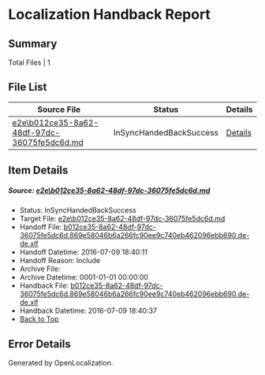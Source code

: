 # <a name='report-top'></a> Localization Handback Report

## Summary
 Total Files | 1

## File List
 Source File | Status | Details 
 ----------- | ------ | ------- 
 [e2e\b012ce35-8a62-48df-97dc-36075fe5dc6d.md](https://github.com/OpenLocalizationTestOrg/oltest/blob/59fdacaed64a0f091090fa1b2389afc146a0cbb2/e2e/b012ce35-8a62-48df-97dc-36075fe5dc6d.md) | InSyncHandedBackSuccess | [Details](#17cb5dad10e7f3a159826fb390f4a0207b63a1114)

## Item Details
##### <a name='17cb5dad10e7f3a159826fb390f4a0207b63a1114'></a> Source: [e2e\b012ce35-8a62-48df-97dc-36075fe5dc6d.md](https://github.com/OpenLocalizationTestOrg/oltest/blob/59fdacaed64a0f091090fa1b2389afc146a0cbb2/e2e/b012ce35-8a62-48df-97dc-36075fe5dc6d.md)
* Status: InSyncHandedBackSuccess
* Target File: [e2e\b012ce35-8a62-48df-97dc-36075fe5dc6d.md](https://github.com/OpenLocalizationTestOrg/oltest-dede-fly/blob/5f4c2017f3fd4be97ef97269168f22f341a59053/e2e/b012ce35-8a62-48df-97dc-36075fe5dc6d.md)
* Handoff File: [b012ce35-8a62-48df-97dc-36075fe5dc6d.869e58046b6a266fc90ee9c740eb462096ebb690.de-de.xlf](https://github.com/OpenLocalizationTestOrg/olhandoff-e2e/blob/ff4efb92176261038abc6d23b318dc867ba4c5d1/ol-handoff/OpenLocalizationTestOrg/oltest-dede-fly/ci/ht/b012ce35-8a62-48df-97dc-36075fe5dc6d.869e58046b6a266fc90ee9c740eb462096ebb690.de-de.xlf)
* Handoff Datetime: 2016-07-09 18:40:11
* Handoff Reason: Include
* Archive File: 
* Archive Datetime: 0001-01-01 00:00:00
* Handback File: [b012ce35-8a62-48df-97dc-36075fe5dc6d.869e58046b6a266fc90ee9c740eb462096ebb690.de-de.xlf](https://github.com/OpenLocalizationTestOrg/olhandback-e2e/blob/53024606d63540e41d0235e89f375115b2b39a81/ol-handback/OpenLocalizationTestOrg/oltest-dede-fly/ci/ht/b012ce35-8a62-48df-97dc-36075fe5dc6d.869e58046b6a266fc90ee9c740eb462096ebb690.de-de.xlf)
* Handback Datetime: 2016-07-09 18:40:37
* [Back to Top](#report-top)


## Error Details

Generated by OpenLocalization.
